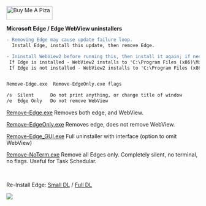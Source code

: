 <a href="https://www.buymeacoffee.com/wic8pmtmys" target="_blank"><img src="https://cdn.buymeacoffee.com/buttons/v2/default-blue.png" alt="Buy Me A Piza" height="36" width="120"></a>


**Microsoft Edge / Edge WebView uninstallers**
```diff
- Removing Edge may cause update failure loop. 
  Install Edge, install this update, then remove Edge. 

- Ininstall WebView2 before running this, then install it again; if needed
 If Edge is installed - WebView2 installs to 'C:\Program Files (x86)\Microsoft\Edge'
 If Edge is not installed - WebView2 installs to 'C:\Program Files (x86)\Microsoft\EdgeWebView'


Remove-Edge.exe  Remove-EdgeOnly.exe flags

/s  Silent      Do not print anything, or change title of window
/e  Edge Only   Do not remove WebView
```

[Remove-Edge.exe](https://github.com/ShadowWhisperer/Remove-MS-Edge/blob/main/Remove-Edge.exe?raw=true) Removes both edge, and WebView.

[Remove-EdgeOnly.exe](https://github.com/ShadowWhisperer/Remove-MS-Edge/blob/main/Remove-EdgeOnly.exe?raw=true) Removes edge, does not remove WebView.  

[Remove-Edge_GUI.exe](https://github.com/ShadowWhisperer/Remove-MS-Edge/blob/main/Remove-Edge_GUI.exe?raw=true) Full uninstaller with interface (option to omit WebView)  

[Remove-NoTerm.exe](https://github.com/ShadowWhisperer/Remove-MS-Edge/blob/main/Remove-NoTerm.exe?raw=true) Remove all Edges only. Completely silent, no terminal, no flags. Useful for Task Schedular.

<br>

Re-Install Edge: [Small DL](https://www.microsoft.com/en-us/edge/download?form=MA13FJ)  /  [Full DL](https://www.microsoft.com/en-us/edge/business/download?form=MA13FJ)  


<img src="https://github.com/ShadowWhisperer/Remove-MS-Edge/blob/main/_Source/Screenshot_GUI.PNG"/>
